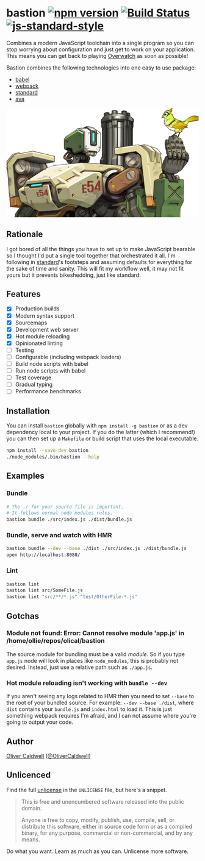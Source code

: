 # bastion [![npm version](https://badge.fury.io/js/bastion.svg)](https://badge.fury.io/js/bastion) [![Build Status](https://travis-ci.org/Olical/bastion.svg?branch=master)](https://travis-ci.org/Olical/bastion) [![js-standard-style](https://img.shields.io/badge/code%20style-standard-brightgreen.svg?style=flat)](https://github.com/feross/standard)

Combines a modern JavaScript toolchain into a single program so you can stop worrying about configuration and just get to work on your application. This means you can get back to playing [Overwatch][] as soon as possible!

Bastion combines the following technologies into one easy to use package:

 * [babel][]
 * [webpack][]
 * [standard][]
 * [ava][]

![bastion](https://raw.githubusercontent.com/Olical/bastion/master/bastion.jpg)

## Rationale

I got bored of all the things you have to set up to make JavaScript bearable so I thought I'd put a single tool together that orchestrated it all. I'm following in [standard][]'s footsteps and assuming defaults for everything for the sake of time and sanity. This will fit my workflow well, it may not fit yours but it prevents bikeshedding, just like standard.

## Features

 * [x] Production builds
 * [x] Modern syntax support
 * [x] Sourcemaps
 * [x] Development web server
 * [x] Hot module reloading
 * [x] Opinionated linting
 * [ ] Testing
 * [ ] Configurable (including webpack loaders)
 * [ ] Build node scripts with babel
 * [ ] Run node scripts with babel
 * [ ] Test coverage
 * [ ] Gradual typing
 * [ ] Performance benchmarks

## Installation

You can install `bastion` globally with `npm install -g bastion` or as a dev dependency local to your project. If you do the latter (which I recommend!) you can then set up a `Makefile` or build script that uses the local executable.

```bash
npm install --save-dev bastion
./node_modules/.bin/bastion --help
```

## Examples

### Bundle

```bash
# The ./ for your source file is important.
# It follows normal node modules rules.
bastion bundle ./src/index.js ./dist/bundle.js
```

### Bundle, serve and watch with HMR

```bash
bastion bundle --dev --base ./dist ./src/index.js ./dist/bundle.js
open http://localhost:8080/
```

### Lint

```bash
bastion lint
bastion lint src/SomeFile.js
bastion lint "src/**/*.js" "test/OtherFile-*.js"
```

## Gotchas

### Module not found: Error: Cannot resolve module 'app.js' in /home/ollie/repos/olical/bastion

The source module for bundling must be a valid *module*. So if you type `app.js` node will look in places like `node_modules`, this is probably not desired. Instead, just use a relative path such as `./app.js`.

### Hot module reloading isn't working with `bundle --dev`

If you aren't seeing any logs related to HMR then you need to set `--base` to the root of your bundled source. For example: `--dev --base ./dist`, where `dist` contains your `bundle.js` and `index.html` to load it. This is just something webpack requires I'm afraid, and I can not assume where you're going to output your code.

## Author

[Oliver Caldwell][author-site] ([@OliverCaldwell][author-twitter])

## Unlicenced

Find the full [unlicense][] in the `UNLICENSE` file, but here's a snippet.

>This is free and unencumbered software released into the public domain.
>
>Anyone is free to copy, modify, publish, use, compile, sell, or distribute this software, either in source code form or as a compiled binary, for any purpose, commercial or non-commercial, and by any means.

Do what you want. Learn as much as you can. Unlicense more software.

[justdoit]: https://www.youtube.com/watch?v=ZXsQAXx_ao0
[webpack]: https://webpack.github.io/
[standard]: http://standardjs.com/index.html
[babel]: https://babeljs.io/
[ava]: https://github.com/avajs/ava
[unlicense]: http://unlicense.org/
[author-site]: http://oli.me.uk/
[author-twitter]: https://twitter.com/OliverCaldwell
[overwatch]: https://playoverwatch.com/
[react-hot-loader]: https://github.com/gaearon/react-hot-loader
